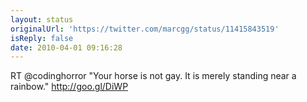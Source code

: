 ```yaml
---
layout: status
originalUrl: 'https://twitter.com/marcgg/status/11415843519'
isReply: false
date: 2010-04-01 09:16:28
---
```


RT @codinghorror "Your horse is not gay. It is merely standing near a rainbow." http://goo.gl/DiWP
